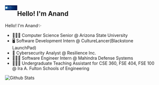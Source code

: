 <img alt="Tech Banner 1" src="./techbanner1.jpg" width='40' align="left"/><h2 align="left">Hello! I'm Anand</h2>
Hello! I'm Anand✨
- 👨🏻‍🎓 Computer Science Senior @ Arizona State University
- 🖥️ Software Development Intern @ CultureLancer(Blackstone LaunchPad)
- 🔐 Cybersecurity Analyst @ Resilience Inc.
- 🧑🏻‍💻 Software Engineer Intern @ Mahindra Defense Systems
- 🧑🏻‍🏫 Undergraduate Teaching Assistant for CSE 360, FSE 404, FSE 100 @ Ira A. Fulton Schools of Engineering

<img align="left" alt="Github Stats" src="https://github-readme-stats.vercel.app/api/top-langs/?username=amishr87&layout=compact&theme=dark&border_radius=20">


<!--
![Top Langs](https://github-readme-stats.vercel.app/api/top-langs/?username=anuraghazra&layout=compact)
amishr87/amishr87 is a ✨ special ✨ repository because its `README.md` (this file) appears on your GitHub profile.
You can click the Preview link to take a look at your changes.
--->
